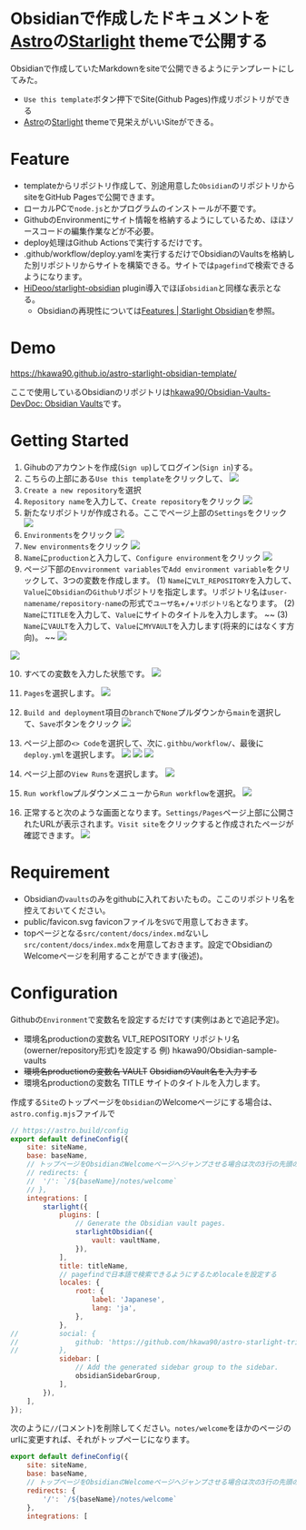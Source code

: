 # Obsidianで作成したドキュメントを[Astro](https://astro.build/)の[Starlight](https://starlight.astro.build/) themeで公開する

Obsidianで作成していたMarkdownをsiteで公開できるようにテンプレートにしてみた。

- `Use this template`ボタン押下でSite(Github Pages)作成リポジトリができる
- [Astro](https://astro.build/)の[Starlight](https://starlight.astro.build/) themeで見栄えがいいSiteができる。

# Feature

- templateからリポジトリ作成して、別途用意した`Obsidian`のリポジトリからsiteをGitHub Pagesで公開できます。
- ローカルPCで`node.js`とかプログラムのインストールが不要です。
- GithubのEnvironmentにサイト情報を格納するようにしているため、ほほソースコードの編集作業などが不必要。
- deploy処理はGithub Actionsで実行するだけです。
- .github/workflow/deploy.yamlを実行するだけでObsidianのVaultsを格納した別リポジトリからサイトを構築できる。サイトでは`pagefind`で検索できるようになります。
- [HiDeoo/starlight-obsidian](https://github.com/HiDeoo/starlight-obsidian) plugin導入でほぼ`obsidian`と同様な表示となる。
	- Obsidianの再現性については[Features | Starlight Obsidian](https://starlight-obsidian.vercel.app/guides/features/)を参照。

# Demo

https://hkawa90.github.io/astro-starlight-obsidian-template/

ここで使用しているObsidianのリポジトリは[hkawa90/Obsidian-Vaults-DevDoc: Obsidian Vaults](https://github.com/hkawa90/Obsidian-Vaults-DevDoc)です。

# Getting Started

1. Gihubのアカウントを作成(`Sign up`)してログイン(`Sign in`)する。
2. こちらの上部にある`Use this template`をクリックして、
![](img/UseTemplate.svg)
3. `Create a new repository`を選択
4. `Repository name`を入力して、`Create repository`をクリック
![](img/CreateANewRepository.png)
5. 新たなリポジトリが作成される。ここでページ上部の`Settings`をクリック
![](img/Settings.png)
6. `Environments`をクリック
![](img/Settings-Environments.png)
7. `New environments`をクリック
![](img/Settings-Environments-NewEnvironments.png)
8. `Name`に`production`と入力して、`Configure environment`をクリック
![](img/Environments-Add.png)
9. ページ下部の`Envvironment variables`で`Add environment variable`をクリックして、3つの変数を作成します。
(1) `Name`に`VLT_REPOSITORY`を入力して、`Value`に`Obsidian`の`Github`リポジトリを指定します。リポジトリ名は`user-namename/repository-name`の形式で`ユーザ名`+`/`+`リポジトリ名`となります。
(2) `Name`に`TITLE`を入力して、`Value`にサイトのタイトルを入力します。
~~ (3) `Name`に`VAULT`を入力して、`Value`に`MYVAULT`を入力します(将来的にはなくす方向)。 ~~
![](img/Add-Environment-variable.png)

![](img/Add-Variable.png)

10. すべての変数を入力した状態です。
![](img/Added-Variables.png)

11. `Pages`を選択します。
![](img/Settings-Pages.png)
12. `Build and deployment`項目の`branch`で`None`プルダウンから`main`を選択して、`Save`ボタンをクリック
![](img/Build-Deploy.png)
13. ページ上部の`<> Code`を選択して、次に`.githbu/workflow/`、最後に`deploy.yml`を選択します。
![](img/Code.png)
![](img/workflow.png)
![](img/deploy-yml.png)
14. ページ上部の`View Runs`を選択します。
![](img/View-Runs.png)
15. `Run workflow`プルダウンメニューから`Run workflow`を選択。
![](img/deploy-action.png)
16. 正常すると次のような画面となります。`Settings/Pages`ページ上部に公開されたURLが表示されます。`Visit site`をクリックすると作成されたページが確認できます。
![](img/Action-Completre.png)


# Requirement

- Obsidianの`vaults`のみをgithubに入れておいたもの。ここのリポジトリ名を控えておいてください。
- public/favicon.svg
  faviconファイルを`SVG`で用意しておきます。
- topページとなる`src/content/docs/index.md`ないし`src/content/docs/index.mdx`を用意しておきます。設定でObsidianのWelcomeページを利用することができます(後述)。

# Configuration

Githubの`Environment`で変数名を設定するだけです(実例はあとで追記予定)。
- 環境名productionの変数名 VLT_REPOSITORY
     リポジトリ名(owerner/repository形式)を設定する 例) hkawa90/Obsidian-sample-vaults
- ~~環境名productionの変数名 VAULT~~
      ~~ObsidianのVault名を入力する~~
- 環境名productionの変数名 TITLE
	サイトのタイトルを入力します。

作成する`Site`のトップページを`Obsidian`のWelcomeページにする場合は、`astro.config.mjs`ファイルで

```js
// https://astro.build/config
export default defineConfig({
	site: siteName,
	base: baseName,
	// トップページをObsidianのWelcomeページへジャンプさせる場合は次の3行の先頭の//を削除する
	// redirects: {
	// 	'/': `/${baseName}/notes/welcome`
	// },
	integrations: [
		starlight({
			plugins: [
				// Generate the Obsidian vault pages.
				starlightObsidian({
					vault: vaultName,
				}),
			],
			title: titleName,
			// pagefindで日本語で検索できるようにするためlocaleを設定する
			locales: {
				root: {
					label: 'Japanese',
					lang: 'ja',
				},
			},
//			social: {
//				github: 'https://github.com/hkawa90/astro-starlight-trial',
//			},
			sidebar: [
				// Add the generated sidebar group to the sidebar.
				obsidianSidebarGroup,
			],
		}),
	],
});
```

次のように`//`(コメント)を削除してください。`notes/welcome`をほかのページのurlに変更すれば、それがトップぺーじになります。

```js
export default defineConfig({
	site: siteName,
	base: baseName,
	// トップページをObsidianのWelcomeページへジャンプさせる場合は次の3行の先頭の//を削除する
	redirects: {
	 	'/': `/${baseName}/notes/welcome`
	},
	integrations: [
```

